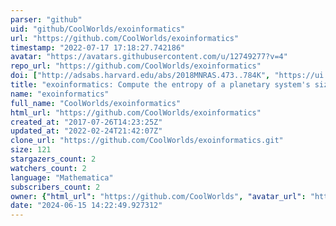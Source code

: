 ```yaml
---
parser: "github"
uid: "github/CoolWorlds/exoinformatics"
url: "https://github.com/CoolWorlds/exoinformatics"
timestamp: "2022-07-17 17:18:27.742186"
avatar: "https://avatars.githubusercontent.com/u/12749277?v=4"
repo_url: "https://github.com/CoolWorlds/exoinformatics"
doi: ["http://adsabs.harvard.edu/abs/2018MNRAS.473..784K", "https://ui.adsabs.harvard.edu/abs/2018ascl.soft06020K/abstract"]
title: "exoinformatics: Compute the entropy of a planetary system's size-ordering"
name: "exoinformatics"
full_name: "CoolWorlds/exoinformatics"
html_url: "https://github.com/CoolWorlds/exoinformatics"
created_at: "2017-07-26T14:23:25Z"
updated_at: "2022-02-24T21:42:07Z"
clone_url: "https://github.com/CoolWorlds/exoinformatics.git"
size: 121
stargazers_count: 2
watchers_count: 2
language: "Mathematica"
subscribers_count: 2
owner: {"html_url": "https://github.com/CoolWorlds", "avatar_url": "https://avatars.githubusercontent.com/u/12749277?v=4", "login": "CoolWorlds", "type": "Organization"}
date: "2024-06-15 14:22:49.927312"
---
```

